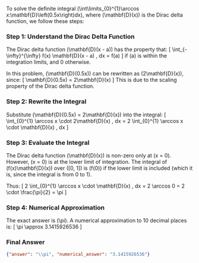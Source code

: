 To solve the definite integral \(\int\limits_{0}^{1}\arccos x\:\mathbf{D}\left(0.5x\right)dx\), where \(\mathbf{D}(x)\) is the Dirac delta function, we follow these steps:

### Step 1: Understand the Dirac Delta Function
The Dirac delta function \(\mathbf{D}(x - a)\) has the property that:
\[
\int_{-\infty}^{\infty} f(x) \mathbf{D}(x - a) \, dx = f(a)
\]
if \(a\) is within the integration limits, and 0 otherwise.

In this problem, \(\mathbf{D}(0.5x)\) can be rewritten as \(2\mathbf{D}(x)\), since:
\[
\mathbf{D}(0.5x) = 2\mathbf{D}(x)
\]
This is due to the scaling property of the Dirac delta function.

### Step 2: Rewrite the Integral
Substitute \(\mathbf{D}(0.5x) = 2\mathbf{D}(x)\) into the integral:
\[
\int_{0}^{1} \arccos x \cdot 2\mathbf{D}(x) \, dx = 2 \int_{0}^{1} \arccos x \cdot \mathbf{D}(x) \, dx
\]

### Step 3: Evaluate the Integral
The Dirac delta function \(\mathbf{D}(x)\) is non-zero only at \(x = 0\). However, \(x = 0\) is at the lower limit of integration. The integral of \(f(x)\mathbf{D}(x)\) over \([0, 1]\) is \(f(0)\) if the lower limit is included (which it is, since the integral is from 0 to 1).

Thus:
\[
2 \int_{0}^{1} \arccos x \cdot \mathbf{D}(x) \, dx = 2 \arccos 0 = 2 \cdot \frac{\pi}{2} = \pi
\]

### Step 4: Numerical Approximation
The exact answer is \(\pi\). A numerical approximation to 10 decimal places is:
\[
\pi \approx 3.1415926536
\]

### Final Answer
```json
{"answer": "\\pi", "numerical_answer": "3.1415926536"}
```